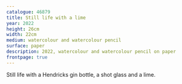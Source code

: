 ```yaml
---
catalogue: 46879
title: Still life with a lime
year: 2022
height: 26cm
width: 22cm
medium: watercolour and watercolour pencil
surface: paper
description: 2022, watercolour and watercolour pencil on paper
frontpage: true
---
```

Still life with a Hendricks gin bottle, a shot glass and a lime.
